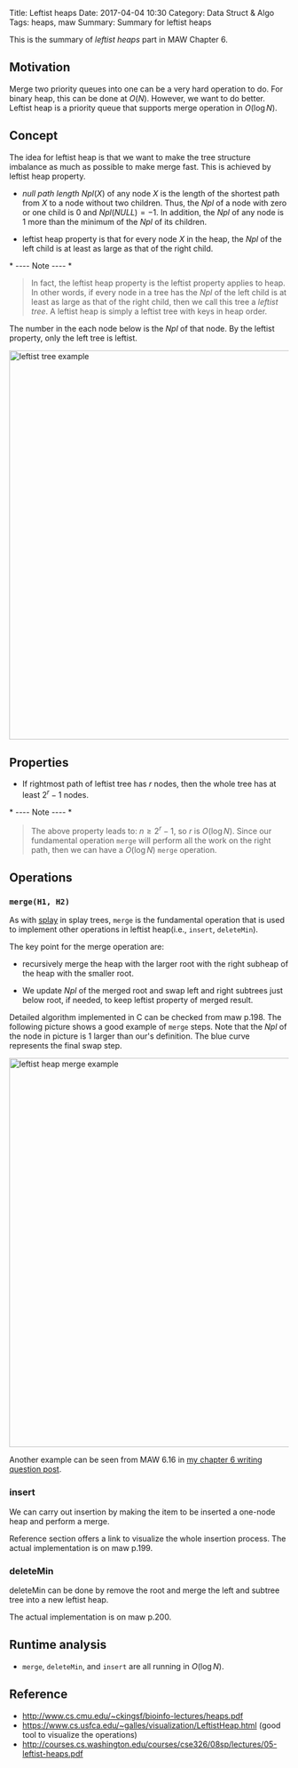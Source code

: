 Title: Leftist heaps
Date: 2017-04-04 10:30
Category: Data Struct & Algo
Tags: heaps, maw
Summary: Summary for leftist heaps

This is the summary of *leftist heaps* part in MAW Chapter 6.

## Motivation

Merge two priority queues into one can be a very hard operation to do. For binary
heap, this can be done at $O(N)$. However, we want to do better. Leftist heap
is a priority queue that supports merge operation in $O(\log N)$.

## Concept

The idea for leftist heap is that we want to make the tree structure imbalance
as much as possible to make merge fast. This is achieved by leftist heap property.

- *null path length* $Npl(X)$ of any node $X$ is the length of the shortest path 
from $X$ to a node without two children. Thus, the $Npl$ of a node with zero or
one child is 0 and $Npl(NULL) = -1$. In addition, the $Npl$ of any node is 1 more
than the minimum of the $Npl$ of its children.

- leftist heap property is that for every node $X$ in the heap, the $Npl$ of the
left child is at least as large as that of the right child.

\* ---- Note ---- *

> In fact, the leftist heap property is the leftist property applies to heap.
> In other words, if every node in a tree has the $Npl$ of the left child
> is at least as large as that of the right child, then we call this tree
> a *leftist tree*. A leftist heap is simply a leftist tree with keys in heap order.

The number in the each node below is the $Npl$ of that node. By the leftist property,
only the left tree is leftist.

<img src="/images/leftist-tree-example.PNG" alt="leftist tree example" style="width: 700px;"/>

## Properties

- If rightmost path of leftist tree has $r$ nodes, then the whole tree has at least
$2^r-1$ nodes. 

\* ---- Note ---- *

> The above property leads to: $n \ge 2^r-1$, so $r$ is $O(\log N)$. Since our 
> fundamental operation `merge` will perform all the work on the right path,
> then we can have a $O(\log N)$ `merge` operation.

## Operations

### `merge(H1, H2)`

As with [splay]({filename}/blog/2017/02/11/splay.md}) in splay trees, `merge` is
the fundamental operation that is used to implement other operations in leftist 
heap(i.e., `insert`, `deleteMin`). 

The key point for the merge operation are:

- recursively merge the heap with the larger root with the right subheap of the heap
with the smaller root.

- We update $Npl$ of the merged root and swap left and right subtrees just below
root, if needed, to keep leftist property of merged result.

Detailed algorithm implemented in C can be checked from maw p.198. The following
picture shows a good example of `merge` steps. Note that the $Npl$ of the node in
picture is 1 larger than our's definition. The blue curve represents the final
swap step.

<img src="/images/leftist-tree-merge.PNG" alt="leftist heap merge example" style="width: 700px;"/>

Another example can be seen from MAW 6.16 in 
[my chapter 6 writing question post]({filename}/blog/2017/03/20/maw-chap-6-writing-part.md).


### insert

We can carry out insertion by making the item to be inserted a one-node heap
and perform a merge. 

Reference section offers a link to visualize the whole insertion process. The
actual implementation is on maw p.199.

### deleteMin

deleteMin can be done by remove the root and merge the left and subtree tree into
a new leftist heap.

The actual implementation is on maw p.200.

## Runtime analysis

- `merge`, `deleteMin`, and `insert` are all running in $O(\log N)$.

## Reference

- http://www.cs.cmu.edu/~ckingsf/bioinfo-lectures/heaps.pdf
- https://www.cs.usfca.edu/~galles/visualization/LeftistHeap.html (good tool to visualize the operations)
- http://courses.cs.washington.edu/courses/cse326/08sp/lectures/05-leftist-heaps.pdf
